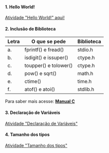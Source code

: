 #### 1. Hello World!

[Atividade "Hello World!" aqui!](Hello_world.c)

#### 2. Inclusão de Biblioteca


| Letra | O que se pede         | Biblioteca |
| ----- | --------------------- | ---------- |
| a.    | fprintf() e fread()   | stdio.h    |
| b.    | isdigit() e issuper() | ctype.h    |
| c.    | toupper() e tolower() | ctype.h    |
| d.    | pow() e sqrt()        | math.h     |
| e.    | ctime()               | time.h     |
| f.    | atof() e atoi()       | stdlib.h   |

Para saber mais acesse:
**[Manual C](https://petbcc.ufscar.br/sobre/)**

#### 3. Declaração de Variáveis

[Atividade "Declaração de Variáveis"](Var_Types.c)

#### 4. Tamanho dos tipos

[Atividade "Tamanho dos tipos"](Var_Types_Size.c)

